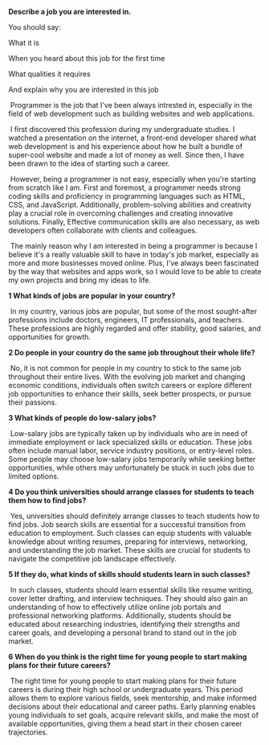 **Describe a job you are interested in.**

You should say:

What it is

When you heard about this job for the first time

What qualities it requires

And explain why you are interested in this job	

​	Programmer is the job that I've been always intrested in, especially in the field of web development such as building websites and web applications.

​	I first discovered this profession during my undergraduate studies. I watched a presentation on the internet, a front-end developer shared what web development is and his experience about how he built a bundle of super-cool website and made a lot of money as well. Since then, I have been drawn to the idea of starting such a career.

​	However,  being a programmer is not easy, especially when you're starting from scratch like I am. First and foremost, a programmer needs strong coding skills and proficiency in programming languages such as HTML, CSS, and JavaScript. Additionally, problem-solving abilities and creativity play a crucial role in overcoming challenges and creating innovative solutions. Finally, Effective communication skills are also necessary, as web developers often collaborate with clients and colleagues.

​	The mainly reason why I am interested in being a programmer is because I believe it's a really valuable skill to have in today's job market, especially as more and more businesses moved online. Plus, I've always been fascinated by the way that websites and apps work, so I would love to be able to create my own projects and bring my ideas to life.

**1 What kinds of jobs are popular in your country?**

​	In my country, various jobs are popular, but some of the most sought-after professions include doctors, engineers, IT professionals, and teachers. These professions are highly regarded and offer stability, good salaries, and opportunities for growth.

**2 Do people in your country do the same job throughout their whole life?**

​	No, it is not common for people in my country to stick to the same job throughout their entire lives. With the evolving job market and changing economic conditions, individuals often switch careers or explore different job opportunities to enhance their skills, seek better prospects, or pursue their passions.

**3 What kinds of people do low-salary jobs?**

​	Low-salary jobs are typically taken up by individuals who are in need of immediate employment or lack specialized skills or education. These jobs often include manual labor, service industry positions, or entry-level roles. Some people may choose low-salary jobs temporarily while seeking better opportunities, while others may unfortunately be stuck in such jobs due to limited options.

**4 Do you think universities should arrange classes for students to teach them how to find jobs?**

​	Yes, universities should definitely arrange classes to teach students how to find jobs. Job search skills are essential for a successful transition from education to employment. Such classes can equip students with valuable knowledge about writing resumes, preparing for interviews, networking, and understanding the job market. These skills are crucial for students to navigate the competitive job landscape effectively.

**5 If they do, what kinds of skills should students learn in such classes?**

​	In such classes, students should learn essential skills like resume writing, cover letter drafting, and interview techniques. They should also gain an understanding of how to effectively utilize online job portals and professional networking platforms. Additionally, students should be educated about researching industries, identifying their strengths and career goals, and developing a personal brand to stand out in the job market.

**6 When do you think is the right time for young people to start making plans for their future careers?**

​	The right time for young people to start making plans for their future careers is during their high school or undergraduate years. This period allows them to explore various fields, seek mentorship, and make informed decisions about their educational and career paths. Early planning enables young individuals to set goals, acquire relevant skills, and make the most of available opportunities, giving them a head start in their chosen career trajectories.
